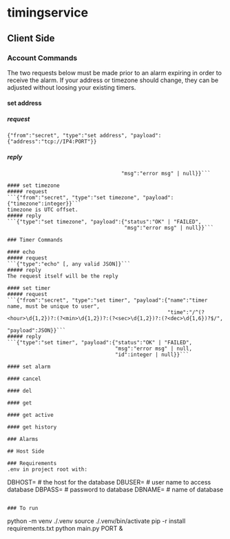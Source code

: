 # timingservice

## Client Side

### Account Commands
The two requests below must be made prior to an alarm expiring in order to receive the alarm. If your address or timezone should change, they can be adjusted without loosing your existing timers.

#### set address
##### request
```{"from":"secret", "type":"set address", "payload":{"address":"tcp://IP4:PORT"}}```
##### reply
```{"type":"set address", "payload":{"status":"OK" | "FAILED",
                                     "msg":"error msg" | null}}```

#### set timezone
##### request
```{"from":"secret", "type":"set timezone", "payload":{"timezone":integer}}```
timezone is UTC offset.
##### reply
```{"type":"set timezone", "payload":{"status":"OK" | "FAILED",
                                      "msg":"error msg" | null}}```

### Timer Commands

#### echo
##### request
```{"type":"echo" [, any valid JSON]}```
##### reply
The request itself will be the reply

#### set timer
##### request
```{"from":"secret", "type":"set timer", "payload":{"name":"timer name, must be unique to user",
                                                    "time":"/^(?<hour>\d{1,2})?:(?<min>\d{1,2})?:(?<sec>\d{1,2})?:(?<dec>\d{1,6})?$/",
                                                    "payload":JSON}}```
##### reply
```{"type":"set timer", "payload":{"status":"OK" | "FAILED",
                                   "msg":"error msg" | null,
                                   "id":integer | null}}```

#### set alarm

#### cancel

#### del

#### get

#### get active

#### get history

### Alarms

## Host Side

### Requirements
.env in project root with:
```
DBHOST= # the host for the database
DBUSER= # user name to access database
DBPASS= # password to database
DBNAME= # name of database
```

### To run
```
python -m venv ./.venv
source ./.venv/bin/activate
pip -r install requirements.txt
python main.py PORT &
```
